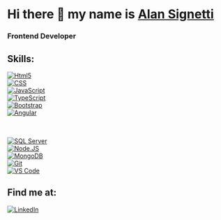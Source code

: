 # Hi there 👋 my name is [Alan Signetti](https://alansignetti.com/)
### Frontend Developer


## Skills:


[![Html5](https://img.shields.io/badge/HTML5-E34F26?style=for-the-badge&logo=html5&logoColor=white)](https://github.com/alansignetti/alansignetti#readme)
<br>
[![CSS](https://img.shields.io/badge/CSS-2965f1?&style=for-the-badge&logo=css3&logoColor=white)](https://github.com/alansignetti/alansignetti#readme)
<br>
[![JavaScript](https://img.shields.io/badge/JavaScript-F7DF1E?style=for-the-badge&logo=javascript&logoColor=black)](https://github.com/alansignetti/alansignetti#readme)
<br>
[![TypeScript](https://img.shields.io/badge/TypeScript-007ACC?style=for-the-badge&logo=typescript&logoColor=white)](https://github.com/alansignetti/alansignetti#readme)
<br>
[![Bootstrap](https://img.shields.io/badge/Bootstrap-7b1eec?style=for-the-badge&logo=bootstrap&logoColor=white)](https://github.com/alansignetti/alansignetti#readme)
<br>
[![Angular](https://img.shields.io/badge/Angular-DD0331?style=for-the-badge&logo=angular&logoColor=white)](https://github.com/alansignetti/alansignetti#readme)

<br><br>
[![SQL Server](https://img.shields.io/badge/Microsoft_SQL_Server-CC2927?style=for-the-badge&logo=microsoft-sql-server&logoColor=white)](https://github.com/alansignetti/alansignetti#readme)
<br>
[![Node.JS](https://img.shields.io/badge/Node.JS-339933?style=for-the-badge&logo=node.js&logoColor=white)](https://github.com/alansignetti/alansignetti#readme)
<br>
[![MongoDB](https://img.shields.io/badge/MongoDB-47A248?style=for-the-badge&logo=mongodb&logoColor=white)](https://github.com/alansignetti/alansignetti#readme)
<br>
[![Git](https://img.shields.io/badge/GIT-E44C30?style=for-the-badge&logo=git&logoColor=white)](https://github.com/alansignetti/alansignetti#readme)
<br>
[![VS Code](https://img.shields.io/badge/Visual_Studio_Code-0078D4?style=for-the-badge&logo=visual%20studio%20code&logoColor=white)](https://github.com/alansignetti/alansignetti#readme)
<br>

## Find me at:
[![LinkedIn](https://img.shields.io/badge/LinkedIn-Alan_Signetti-0077B5?style=for-the-badge&logo=linkedin&logoColor=white&labelColor=101010)](https://www.linkedin.com/in/alan-signetti-demand/)
